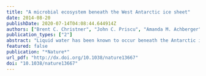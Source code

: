 ```yaml
---
title: "A microbial ecosystem beneath the West Antarctic ice sheet"
date: 2014-08-20
publishDate: 2020-07-14T04:08:44.644914Z
authors: ["Brent C. Christner", "John C. Priscu", "Amanda M. Achberger", "Carlo Barbante", "Sasha P. Carter", "Knut Christianson", "Alexander B. Michaud", "Jill A. Mikucki", "Andrew C. Mitchell", "Mark L. Skidmore", "Trista J. Vick-Majors", "the WISSARD Science Team"]
publication_types: ["2"]
abstract: "Liquid water has been known to occur beneath the Antarctic ice sheet for more than 40 years, but only recently have these subglacial aqueous environments been recognized as microbial ecosystems that may influence biogeochemical transformations on a global scale. Here we present the first geomicrobiological description of water and surficial sediments obtained from direct sampling of a subglacial Antarctic lake. Subglacial Lake Whillans (SLW) lies beneath approximately 800 m of ice on the lower portion of the Whillans Ice Stream (WIS) in West Antarctica and is part of an extensive and evolving subglacial drainage network. The water column of SLW contained metabolically active microorganisms and was derived primarily from glacial ice melt with solute sources from lithogenic weathering and a minor seawater component. Heterotrophic and autotrophic production data together with small subunit ribosomal RNA gene sequencing and biogeochemical data indicate that SLW is a chemosynthetically driven ecosystem inhabited by a diverse assemblage of bacteria and archaea. Our results confirm that aquatic environments beneath the Antarctic ice sheet support viable microbial ecosystems, corroborating previous reports suggesting that they contain globally relevant pools of carbon and microbes that can mobilize elements from the lithosphere and influence Southern Ocean geochemical and biological systems."
featured: false
publication: "*Nature*"
url_pdf: "http://dx.doi.org/10.1038/nature13667"
doi: "10.1038/nature13667"
---
```


